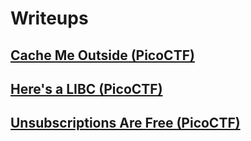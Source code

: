 # Writeups
## [Cache Me Outside (PicoCTF)](Writeups/PicoCTF/CacheMeOutside/CacheMeOutside.md)
## [Here's a LIBC (PicoCTF)](Writeups/PicoCTF/HeresALIBC/HeresALIBC.md)

## [Unsubscriptions Are Free (PicoCTF)](Writeups/PicoCTF/UnsubscriptionsAreFree/UnsubscriptionsAreFree.md)